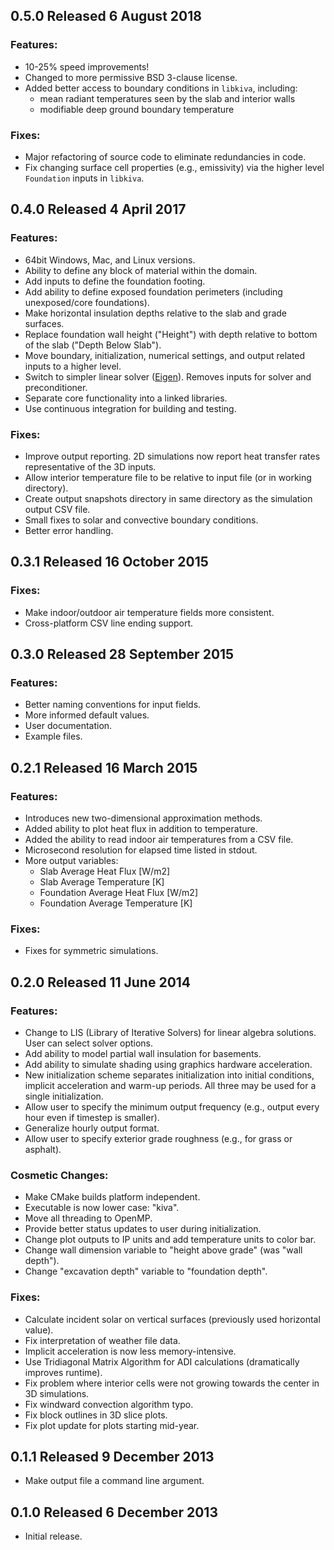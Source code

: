 0.5.0 Released 6 August 2018
----------------------------
### Features:
* 10-25% speed improvements!
* Changed to more permissive BSD 3-clause license.
* Added better access to boundary conditions in `libkiva`, including:
  * mean radiant temperatures seen by the slab and interior walls
  * modifiable deep ground boundary temperature

### Fixes:
* Major refactoring of source code to eliminate redundancies in code.
* Fix changing surface cell properties (e.g., emissivity) via the higher level
  `Foundation` inputs in `libkiva`.

0.4.0 Released 4 April 2017
---------------------------
### Features:
* 64bit Windows, Mac, and Linux versions.
* Ability to define any block of material within the domain.
* Add inputs to define the foundation footing.
* Add ability to define exposed foundation perimeters (including unexposed/core
  foundations).
* Make horizontal insulation depths relative to the slab and grade surfaces.
* Replace foundation wall height ("Height") with depth relative to bottom
  of the slab ("Depth Below Slab").
* Move boundary, initialization, numerical settings, and output related inputs
  to a higher level.
* Switch to simpler linear solver ([Eigen](http://eigen.tuxfamily.org/)).
  Removes inputs for solver and preconditioner.
* Separate core functionality into a linked libraries.
* Use continuous integration for building and testing.

### Fixes:
* Improve output reporting. 2D simulations now report heat transfer rates
  representative of the 3D inputs.
* Allow interior temperature file to be relative to input file (or in working
  directory).
* Create output snapshots directory in same directory as the simulation output
  CSV file.
* Small fixes to solar and convective boundary conditions.
* Better error handling.

0.3.1 Released 16 October 2015
------------------------------
### Fixes:
* Make indoor/outdoor air temperature fields more consistent.
* Cross-platform CSV line ending support.

0.3.0 Released 28 September 2015
--------------------------------
### Features:
* Better naming conventions for input fields.
* More informed default values.
* User documentation.
* Example files.

0.2.1 Released 16 March 2015
----------------------------
### Features:
* Introduces new two-dimensional approximation methods.
* Added ability to plot heat flux in addition to temperature.
* Added the ability to read indoor air temperatures from a CSV file.
* Microsecond resolution for elapsed time listed in stdout.
* More output variables:
  * Slab Average Heat Flux [W/m2]
  * Slab Average Temperature [K]
  * Foundation Average Heat Flux [W/m2]
  * Foundation Average Temperature [K]

### Fixes:
* Fixes for symmetric simulations.

0.2.0 Released 11 June 2014
---------------------------
### Features:
* Change to LIS (Library of Iterative Solvers) for linear algebra solutions.
  User can select solver options.
* Add ability to model partial wall insulation for basements.
* Add ability to simulate shading using graphics hardware acceleration.
* New initialization scheme separates initialization into initial conditions,
  implicit acceleration and warm-up periods. All three may be used for a single
  initialization.
* Allow user to specify the minimum output frequency (e.g., output every hour
  even if timestep is smaller).
* Generalize hourly output format.
* Allow user to specify exterior grade roughness (e.g., for grass or asphalt).

### Cosmetic Changes:
* Make CMake builds platform independent.
* Executable is now lower case: "kiva".
* Move all threading to OpenMP.
* Provide better status updates to user during initialization.
* Change plot outputs to IP units and add temperature units to color bar.
* Change wall dimension variable to "height above grade" (was "wall depth").
* Change "excavation depth" variable to "foundation depth".

### Fixes:
* Calculate incident solar on vertical surfaces (previously used horizontal
  value).
* Fix interpretation of weather file data.
* Implicit acceleration is now less memory-intensive.
* Use Tridiagonal Matrix Algorithm for ADI calculations (dramatically improves
  runtime).
* Fix problem where interior cells were not growing towards the center in 3D
  simulations.
* Fix windward convection algorithm typo.
* Fix block outlines in 3D slice plots.
* Fix plot update for plots starting mid-year.

0.1.1 Released 9 December 2013
------------------------------
* Make output file a command line argument.

0.1.0 Released 6 December 2013
------------------------------
* Initial release.
